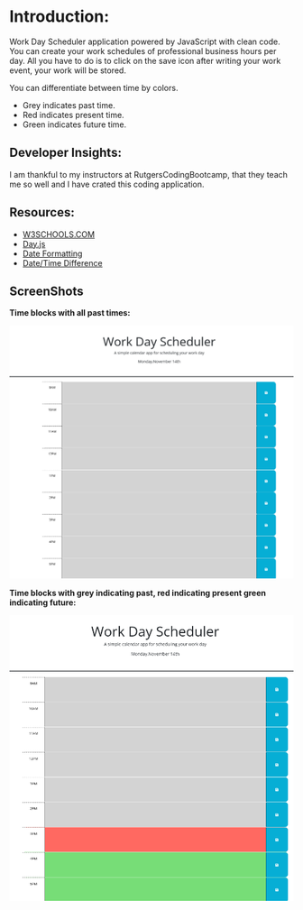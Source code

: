 # Introduction:

Work Day Scheduler application powered by JavaScript with clean code. You can create your work schedules of professional business hours per day. All you have to do is to click on the save icon after writing your work event, your work will be stored.

You can differentiate between time by colors.

-   Grey indicates past time.
-   Red indicates present time.
-   Green indicates future time.

## Developer Insights:

I am thankful to my instructors at RutgersCodingBootcamp, that they teach me so well and I have crated this coding application.

## Resources:

-   [W3SCHOOLS.COM](https://www.w3schools.com/jsref/met_win_prompt.asp)
-   [Day.js](https://day.js.org/en/)
-   [Date Formatting](https://day.js.org/docs/en/parse/string-format)
-   [Date/Time Difference](https://day.js.org/docs/en/display/difference)

## ScreenShots

**Time blocks with all past times:**

![](media/f07101b18a965f729d4ee4de9239f5e7.png)

**Time blocks with grey indicating past, red indicating present green indicating future:**

![](media/afb2c5014acf8660c1d852ef69e3d448.png)
